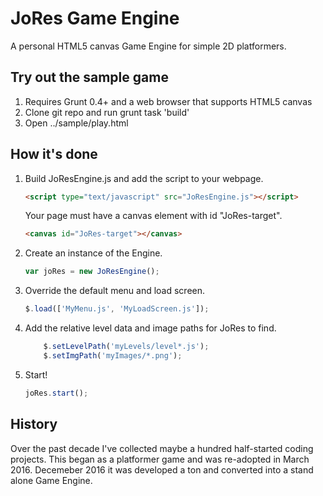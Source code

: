 JoRes Game Engine
==================================================
A personal HTML5 canvas Game Engine for simple 2D platformers. 

Try out the sample game
--------------------------
1. Requires Grunt 0.4+ and a web browser that supports HTML5 canvas
2. Clone git repo and run grunt task 'build'
3. Open ../sample/play.html

How it's done
--------------------------
1. Build JoResEngine.js and add the script to your webpage. 
    ```html
    <script type="text/javascript" src="JoResEngine.js"></script> 
    ```
    Your page must have a canvas element with id "JoRes-target".
    ```html 
    <canvas id="JoRes-target"></canvas>
    ```

2. Create an instance of the Engine.
    ```javascript
    var joRes = new JoResEngine();
    ```

3. Override the default menu and load screen.
    ```javascript 
    $.load(['MyMenu.js', 'MyLoadScreen.js']);
    ```

4. Add the relative level data and image paths for JoRes to find.
    ```javascript
        $.setLevelPath('myLevels/level*.js');
        $.setImgPath('myImages/*.png');
    ```

5. Start!
    ```javascript 
    joRes.start();
    ```

History
------------
Over the past decade I've collected maybe a hundred half-started coding 
projects. This began as a platformer game and was re-adopted in March 2016.
Decemeber 2016 it was developed a ton and converted into a stand alone Game
Engine.

